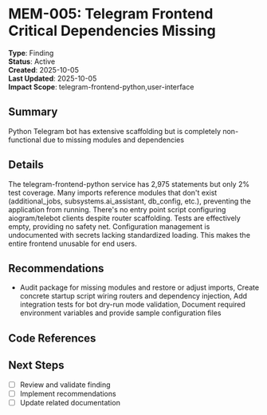 # MEM-005: Telegram Frontend Critical Dependencies Missing

**Type**: Finding  
**Status**: Active  
**Created**: 2025-10-05  
**Last Updated**: 2025-10-05  
**Impact Scope**: telegram-frontend-python,user-interface  

## Summary
Python Telegram bot has extensive scaffolding but is completely non-functional due to missing modules and dependencies

## Details
The telegram-frontend-python service has 2,975 statements but only 2% test coverage. Many imports reference modules that don't exist (additional_jobs, subsystems.ai_assistant, db_config, etc.), preventing the application from running. There's no entry point script configuring aiogram/telebot clients despite router scaffolding. Tests are effectively empty, providing no safety net. Configuration management is undocumented with secrets lacking standardized loading. This makes the entire frontend unusable for end users.

## Recommendations
- Audit package for missing modules and restore or adjust imports, Create concrete startup script wiring routers and dependency injection, Add integration tests for bot dry-run mode validation, Document required environment variables and provide sample configuration files

## Code References


## Next Steps
- [ ] Review and validate finding
- [ ] Implement recommendations
- [ ] Update related documentation
